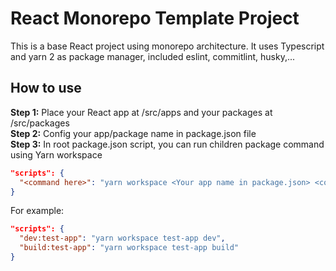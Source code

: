 # React Monorepo Template Project
This is a base React project using monorepo architecture. It uses Typescript and yarn 2 as package manager, included eslint, commitlint, husky,...
## How to use
**Step 1:** Place your React app at /src/apps and your packages at /src/packages  
**Step 2:** Config your app/package name in package.json file  
**Step 3:** In root package.json script, you can run children package command using Yarn workspace  
```json
"scripts": {
  "<command here>": "yarn workspace <Your app name in package.json> <command>"
}
```
For example:
```json
"scripts": {
  "dev:test-app": "yarn workspace test-app dev",
  "build:test-app": "yarn workspace test-app build"
}
```
